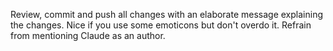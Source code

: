 Review, commit and push all changes with an elaborate message explaining the changes. Nice if you use some emoticons but don't overdo it. Refrain from mentioning Claude as an author. 
